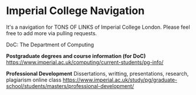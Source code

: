 # Imperial College Navigation
It's a navigation for TONS OF LINKS of Imperial College London. Please feel free to add more via pulling requests.

DoC: The Department of Computing

**Postgraduate degrees and course information (for DoC)**
https://www.imperial.ac.uk/computing/current-students/pg-info/

**Professional Development**
Dissertations, writting, presentations, research, plagiarism online class
https://www.imperial.ac.uk/study/pg/graduate-school/students/masters/professional-development/




